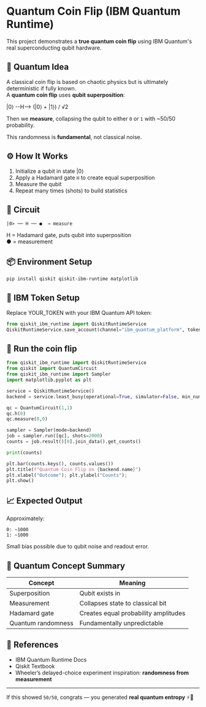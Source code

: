 # Quantum Coin Flip (IBM Quantum Runtime)

This project demonstrates a **true quantum coin flip** using IBM Quantum's real superconducting qubit hardware.

## 🧠 Quantum Idea

A classical coin flip is based on chaotic physics but is ultimately deterministic if fully known.  
A **quantum coin flip** uses **qubit superposition**:

|0⟩ --H--> (|0⟩ + |1⟩) / √2

Then we **measure**, collapsing the qubit to either `0` or `1` with ~50/50 probability.

This randomness is **fundamental**, not classical noise.

## ⚙️ How It Works

1. Initialize a qubit in state |0⟩
2. Apply a Hadamard gate `H` to create equal superposition
3. Measure the qubit
4. Repeat many times (shots) to build statistics

## 🧪 Circuit

```
|0> ── H ── ●  → measure
```

H = Hadamard gate, puts qubit into superposition  
● = measurement

## 📦 Environment Setup

```bash
pip install qiskit qiskit-ibm-runtime matplotlib
```

## 🔑 IBM Token Setup

Replace YOUR_TOKEN with your IBM Quantum API token:

```python
from qiskit_ibm_runtime import QiskitRuntimeService
QiskitRuntimeService.save_account(channel="ibm_quantum_platform", token="YOUR_TOKEN", overwrite=True)
```

## 🚀 Run the coin flip

```python
from qiskit_ibm_runtime import QiskitRuntimeService
from qiskit import QuantumCircuit
from qiskit_ibm_runtime import Sampler
import matplotlib.pyplot as plt

service = QiskitRuntimeService()
backend = service.least_busy(operational=True, simulator=False, min_num_qubits=1)

qc = QuantumCircuit(1,1)
qc.h(0)
qc.measure(0,0)

sampler = Sampler(mode=backend)
job = sampler.run([qc], shots=2000)
counts = job.result()[0].join_data().get_counts()

print(counts)

plt.bar(counts.keys(), counts.values())
plt.title(f"Quantum Coin Flip on {backend.name}")
plt.xlabel("Outcome"); plt.ylabel("Counts");
plt.show()
```

## 📈 Expected Output

Approximately:

```
0: ~1000
1: ~1000
```

Small bias possible due to qubit noise and readout error.

## 🧬 Quantum Concept Summary

| Concept | Meaning |
|--------|--------|
Superposition | Qubit exists in |0⟩ and |1⟩ simultaneously
Measurement | Collapses state to classical bit
Hadamard gate | Creates equal probability amplitudes
Quantum randomness | Fundamentally unpredictable

## 🔗 References

- IBM Quantum Runtime Docs
- Qiskit Textbook
- Wheeler’s delayed-choice experiment inspiration: **randomness from measurement**

---

If this showed `50/50`, congrats — you generated **real quantum entropy** ⚡🧠
